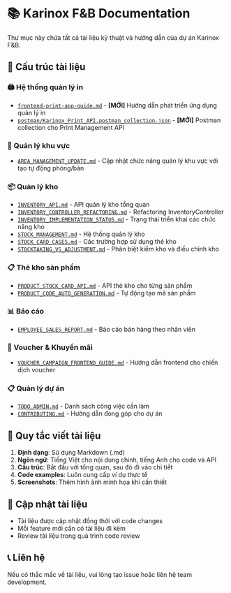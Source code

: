 # 📚 Karinox F&B Documentation

Thư mục này chứa tất cả tài liệu kỹ thuật và hướng dẫn của dự án Karinox F&B.

## 📁 Cấu trúc tài liệu

### 🖨️ Hệ thống quản lý in

- [`frontend-print-app-guide.md`](frontend-print-app-guide.md) - **[MỚI]** Hướng dẫn phát triển ứng dụng quản lý in
- [`postman/Karinox_Print_API.postman_collection.json`](postman/Karinox_Print_API.postman_collection.json) - **[MỚI]** Postman collection cho Print Management API

### 🏢 Quản lý khu vực

- [`AREA_MANAGEMENT_UPDATE.md`](AREA_MANAGEMENT_UPDATE.md) - Cập nhật chức năng quản lý khu vực với tạo tự động phòng/bàn

### 📦 Quản lý kho

- [`INVENTORY_API.md`](INVENTORY_API.md) - API quản lý kho tổng quan
- [`INVENTORY_CONTROLLER_REFACTORING.md`](INVENTORY_CONTROLLER_REFACTORING.md) - Refactoring InventoryController
- [`INVENTORY_IMPLEMENTATION_STATUS.md`](INVENTORY_IMPLEMENTATION_STATUS.md) - Trạng thái triển khai các chức năng kho
- [`STOCK_MANAGEMENT.md`](STOCK_MANAGEMENT.md) - Hệ thống quản lý kho
- [`STOCK_CARD_CASES.md`](STOCK_CARD_CASES.md) - Các trường hợp sử dụng thẻ kho
- [`STOCKTAKING_VS_ADJUSTMENT.md`](STOCKTAKING_VS_ADJUSTMENT.md) - Phân biệt kiểm kho và điều chỉnh kho

### 📋 Thẻ kho sản phẩm

- [`PRODUCT_STOCK_CARD_API.md`](PRODUCT_STOCK_CARD_API.md) - API thẻ kho cho từng sản phẩm
- [`PRODUCT_CODE_AUTO_GENERATION.md`](PRODUCT_CODE_AUTO_GENERATION.md) - Tự động tạo mã sản phẩm

### 📊 Báo cáo

- [`EMPLOYEE_SALES_REPORT.md`](EMPLOYEE_SALES_REPORT.md) - Báo cáo bán hàng theo nhân viên

### 🎫 Voucher & Khuyến mãi

- [`VOUCHER_CAMPAIGN_FRONTEND_GUIDE.md`](VOUCHER_CAMPAIGN_FRONTEND_GUIDE.md) - Hướng dẫn frontend cho chiến dịch voucher

### 📋 Quản lý dự án

- [`TODO_ADMIN.md`](TODO_ADMIN.md) - Danh sách công việc cần làm
- [`CONTRIBUTING.md`](CONTRIBUTING.md) - Hướng dẫn đóng góp cho dự án

## 📖 Quy tắc viết tài liệu

1. **Định dạng**: Sử dụng Markdown (.md)
2. **Ngôn ngữ**: Tiếng Việt cho nội dung chính, tiếng Anh cho code và API
3. **Cấu trúc**: Bắt đầu với tổng quan, sau đó đi vào chi tiết
4. **Code examples**: Luôn cung cấp ví dụ thực tế
5. **Screenshots**: Thêm hình ảnh minh họa khi cần thiết

## 🔄 Cập nhật tài liệu

- Tài liệu được cập nhật đồng thời với code changes
- Mỗi feature mới cần có tài liệu đi kèm
- Review tài liệu trong quá trình code review

## 📞 Liên hệ

Nếu có thắc mắc về tài liệu, vui lòng tạo issue hoặc liên hệ team development.
